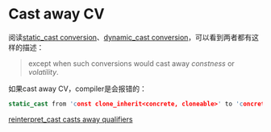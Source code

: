 # Cast away CV

阅读[static_cast conversion](https://en.cppreference.com/w/cpp/language/static_cast)、[dynamic_cast conversion](https://en.cppreference.com/w/cpp/language/dynamic_cast)，可以看到两者都有这样的描述：

> except when such conversions would cast away *constness* or *volatility*.



如果cast away CV，compiler是会报错的：

```c++
static_cast from 'const clone_inherit<concrete, cloneable>' to 'concrete &' casts away qualifiers
```





[reinterpret_cast casts away qualifiers](https://stackoverflow.com/questions/27995692/reinterpret-cast-casts-away-qualifiers)